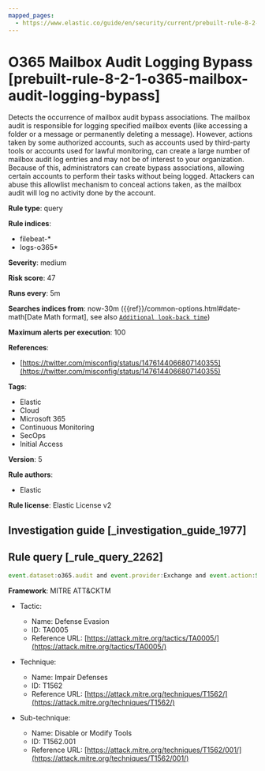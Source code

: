 ```yaml
---
mapped_pages:
  - https://www.elastic.co/guide/en/security/current/prebuilt-rule-8-2-1-o365-mailbox-audit-logging-bypass.html
---
```


# O365 Mailbox Audit Logging Bypass [prebuilt-rule-8-2-1-o365-mailbox-audit-logging-bypass]

Detects the occurrence of mailbox audit bypass associations. The mailbox audit is responsible for logging specified mailbox events (like accessing a folder or a message or permanently deleting a message). However, actions taken by some authorized accounts, such as accounts used by third-party tools or accounts used for lawful monitoring, can create a large number of mailbox audit log entries and may not be of interest to your organization. Because of this, administrators can create bypass associations, allowing certain accounts to perform their tasks without being logged. Attackers can abuse this allowlist mechanism to conceal actions taken, as the mailbox audit will log no activity done by the account.

**Rule type**: query

**Rule indices**:

* filebeat-*
* logs-o365*

**Severity**: medium

**Risk score**: 47

**Runs every**: 5m

**Searches indices from**: now-30m ({{ref}}/common-options.html#date-math[Date Math format], see also [`Additional look-back time`](docs-content://solutions/security/detect-and-alert/create-detection-rule.md#rule-schedule))

**Maximum alerts per execution**: 100

**References**:

* [https://twitter.com/misconfig/status/1476144066807140355](https://twitter.com/misconfig/status/1476144066807140355)

**Tags**:

* Elastic
* Cloud
* Microsoft 365
* Continuous Monitoring
* SecOps
* Initial Access

**Version**: 5

**Rule authors**:

* Elastic

**Rule license**: Elastic License v2

## Investigation guide [_investigation_guide_1977]



## Rule query [_rule_query_2262]

```js
event.dataset:o365.audit and event.provider:Exchange and event.action:Set-MailboxAuditBypassAssociation and event.outcome:success
```

**Framework**: MITRE ATT&CKTM

* Tactic:

    * Name: Defense Evasion
    * ID: TA0005
    * Reference URL: [https://attack.mitre.org/tactics/TA0005/](https://attack.mitre.org/tactics/TA0005/)

* Technique:

    * Name: Impair Defenses
    * ID: T1562
    * Reference URL: [https://attack.mitre.org/techniques/T1562/](https://attack.mitre.org/techniques/T1562/)

* Sub-technique:

    * Name: Disable or Modify Tools
    * ID: T1562.001
    * Reference URL: [https://attack.mitre.org/techniques/T1562/001/](https://attack.mitre.org/techniques/T1562/001/)



